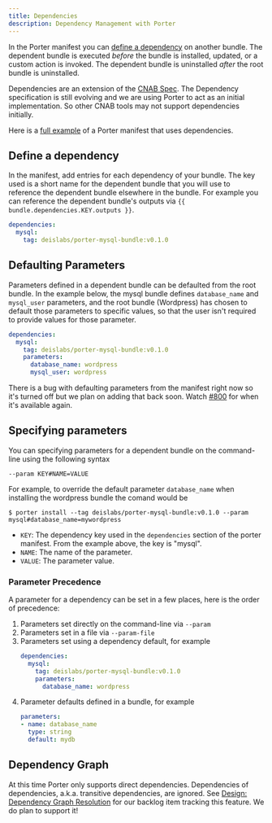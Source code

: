 ```yaml
---
title: Dependencies
description: Dependency Management with Porter
---
```


In the Porter manifest you can [define a dependency](#define-a-dependency) on another 
bundle. The dependent bundle is executed _before_ the bundle is installed, updated, or a custom action is invoked.
The dependent bundle is uninstalled _after_ the root bundle is uninstalled.

Dependencies are an extension of the [CNAB Spec](https://github.com/cnabio/cnab-spec/blob/master/500-CNAB-dependencies.md).
The Dependency specification is still evolving and we are using Porter to act as an initial implementation. So other CNAB 
tools may not support dependencies initially.

Here is a [full example][example] of a Porter manifest that uses dependencies.

## Define a dependency

In the manifest, add entries for each dependency of your bundle. The key used is a short name for the dependent bundle that
you will use to reference the dependent bundle elsewhere in the bundle. For example you can reference the dependent bundle's
outputs via `{{ bundle.dependencies.KEY.outputs }}`.

```yaml
dependencies:
  mysql:
    tag: deislabs/porter-mysql-bundle:v0.1.0
```

## Defaulting Parameters

Parameters defined in a dependent bundle can be defaulted from the root bundle.
In the example below, the mysql bundle defines `database_name` and
`mysql_user` parameters, and the root bundle (Wordpress) has chosen to default those parameters
to specific values, so that the user isn't required to provide values for those parameter.

```yaml
dependencies:
  mysql:
    tag: deislabs/porter-mysql-bundle:v0.1.0
    parameters:
      database_name: wordpress
      mysql_user: wordpress
```

There is a bug with defaulting parameters from the manifest right now so it's turned off but we plan on adding that back soon.
Watch [#800](https://github.com/deislabs/porter/issues/800) for when it's available again.

## Specifying parameters

You can specifying parameters for a dependent bundle on the command-line using the following syntax

```
--param KEY#NAME=VALUE
```

For example, to override the default parameter `database_name` when installing the wordpress bundle the comand would be

```
$ porter install --tag deislabs/porter-mysql-bundle:v0.1.0 --param mysql#database_name=mywordpress
```

* `KEY`: The dependency key used in the `dependencies` section of the porter manifest. From the example above, the key is "mysql".
* `NAME`: The name of the parameter.
* `VALUE`: The parameter value.

### Parameter Precedence

A parameter for a dependency can be set in a few places, here is the order of precedence:

1. Parameters set directly on the command-line via `--param`
1. Parameters set in a file via `--param-file`
1. Parameters set using a dependency default, for example 
    ```yaml
    dependencies:
      mysql:
        tag: deislabs/porter-mysql-bundle:v0.1.0
        parameters:
          database_name: wordpress
    ```
1. Parameter defaults defined in a bundle, for example
    ```yaml
    parameters:
    - name: database_name
      type: string
      default: mydb
    ```

## Dependency Graph

At this time Porter only supports direct dependencies. Dependencies of dependencies, a.k.a. 
transitive dependencies, are ignored. See [Design: Dependency Graph Resolution](https://github.com/deislabs/porter/issues/69) 
for our backlog item tracking this feature. We do plan to support it!

[example]: https://github.com/deislabs/porter/blob/master/build/testdata/bundles/wordpress/porter.yaml